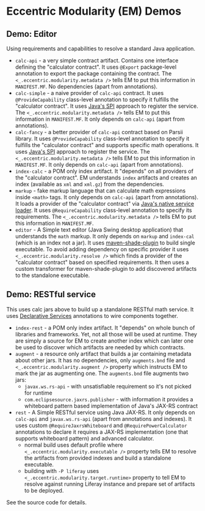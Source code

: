# Eccentric Modularity (EM) Demos

## Demo: Editor

Using requirements and capabilities to resolve a standard Java application.

 - `calc-api` - a very simple contract artifact. Contains one interface defining the "calculator contract". It uses `@Export` package-level annotation to export the package containing the contract. The `<_.eccentric.modularity.metadata />` tells EM to put this information in `MANIFEST.MF`. No dependencies (apart from annotations).
 - `calc-simple` - a naive provider of `calc-api` contract. It uses `@ProvideCapability` class-level annotation to specify it fulfills the "calculator contract". It uses [Java's SPI](https://docs.oracle.com/javase/tutorial/ext/basics/spi.html#packaging-the-dictionary-service-in-a-jar-file) approach to register the service. The `<_.eccentric.modularity.metadata />` tells EM to put this information in `MANIFEST.MF`. It only depends on `calc-api` (apart from annotations).
 - `calc-fancy` - a better provider of `calc-api` contract based on Parsii library. It uses `@ProvideCapability` class-level annotation to specify it fulfills the "calculator contract" and supports specific math operations. It uses [Java's SPI](https://docs.oracle.com/javase/tutorial/ext/basics/spi.html#packaging-the-dictionary-service-in-a-jar-file) approach to register the service. The `<_.eccentric.modularity.metadata />` tells EM to put this information in `MANIFEST.MF`. It only depends on `calc-api` (apart from annotations).
 - `index-calc` - a POM only index artifact. It "depends" on all providers of the "calculator contract". EM understands `index` artifacts and creates an index (available as `xml` and `xml.gz`) from the dependencies.
 - `markup` - fake markup language that can calculate math expressions inside `<math>` tags. It only depends on `calc-api` (apart from annotations). It loads a provider of the "calculator contract" via [Java's native service loader](https://docs.oracle.com/javase/tutorial/ext/basics/spi.html#packaging-the-dictionary-service-in-a-jar-file). It uses `@RequireCapability` class-level annotation to specify its requirements. The `<_.eccentric.modularity.metadata />` tells EM to put this information in `MANIFEST.MF`.
 - `editor` - A Simple text editor (Java Swing desktop application) that understands the `math` markup. It only depends on `markup` and `index-cal` (which is an index not a jar). It uses [maven-shade-plugin](https://maven.apache.org/plugins/maven-shade-plugin/) to build single executable. To avoid adding dependency on specific provider it uses `<_.eccentric.modularity.resolve />` which finds a provider of the "calculator contract" based on specified requirements. It then uses a custom transformer for maven-shade-plugin to add discovered artifacts to the standalone executable.

## Demo: RESTful service

This uses calc jars above to build up a standalone RESTful math service. It uses [Declarative Services](http://enroute.osgi.org/services/org.osgi.service.component.html) annotations to wire components together.  

 - `index-rest` - a POM only index artifact. It "depends" on whole bunch of libraries and frameworks. Yet, not all those will be used at runtime. They are simply a source for EM to create another index which can later one be used to discover which artifacts are needed by which contracts.
 - `augment` - a resource only artifact that builds a jar containing metadata about other jars. It has no dependencies, only `augments.bnd` file and `<_.eccentric.modularity.augment />` property which instructs EM to mark the jar as augmenting one. The `augments.bnd` file augments two jars:  
   - `javax.ws.rs-api` - with unsatisfiable requirement so it's not picked for runtime
   - `com.eclipsesource.jaxrs.publisher` - with information it provides a whiteboard pattern based implementation of Java's JAX-RS contract
 - `rest` - A Simple RESTful service using Java JAX-RS. It only depends on `calc-api` and `javax.ws.rs-api` (apart from annotations and indexes). It uses custom `@RequireJaxrsWhiteboard` and `@RequirePowerCalculator` annotations to declare it requires a JAX-RS implementation (one that supports whiteboard pattern) and advanced calculator.
   * normal build uses default profile where `<_.eccentric.modularity.executable />` property tells EM to resolve the artifacts from provided indexes and build a standalone executable.
   * building with `-P liferay` uses `<_.eccentric.modularity.target.runtime>` property to tell EM to resolve against running Liferay instance and prepare set of artifacts to be deployed. 

See the source code for details.
